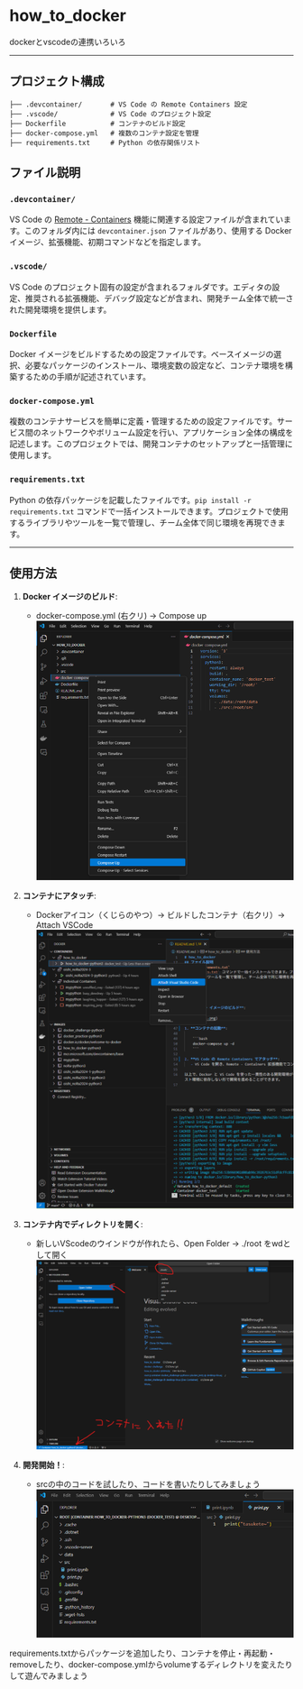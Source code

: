 # how_to_docker

dockerとvscodeの連携いろいろ

---

## プロジェクト構成

```
├── .devcontainer/       # VS Code の Remote Containers 設定
├── .vscode/             # VS Code のプロジェクト設定
├── Dockerfile           # コンテナのビルド設定
├── docker-compose.yml   # 複数のコンテナ設定を管理
├── requirements.txt     # Python の依存関係リスト
```

## ファイル説明

### `.devcontainer/`

VS Code の [Remote - Containers](https://code.visualstudio.com/docs/remote/containers) 機能に関連する設定ファイルが含まれています。このフォルダ内には `devcontainer.json` ファイルがあり、使用する Docker イメージ、拡張機能、初期コマンドなどを指定します。

### `.vscode/`

VS Code のプロジェクト固有の設定が含まれるフォルダです。エディタの設定、推奨される拡張機能、デバッグ設定などが含まれ、開発チーム全体で統一された開発環境を提供します。

### `Dockerfile`

Docker イメージをビルドするための設定ファイルです。ベースイメージの選択、必要なパッケージのインストール、環境変数の設定など、コンテナ環境を構築するための手順が記述されています。

### `docker-compose.yml`

複数のコンテナサービスを簡単に定義・管理するための設定ファイルです。サービス間のネットワークやボリューム設定を行い、アプリケーション全体の構成を記述します。このプロジェクトでは、開発コンテナのセットアップと一括管理に使用します。

### `requirements.txt`

Python の依存パッケージを記載したファイルです。`pip install -r requirements.txt` コマンドで一括インストールできます。プロジェクトで使用するライブラリやツールを一覧で管理し、チーム全体で同じ環境を再現できます。

---

## 使用方法

1. **Docker イメージのビルド**:
   - docker-compose.yml (右クリ) -> Compose up
    ![1](pics/1.png)

1. **コンテナにアタッチ**:
   - Dockerアイコン（くじらのやつ）-> ビルドしたコンテナ（右クリ）-> Attach VSCode
    ![2](pics/2.png)

1. **コンテナ内でディレクトリを開く**:
   - 新しいVScodeのウインドウが作れたら、Open Folder -> ./root をwdとして開く
   ![3](pics/3.png)

1. **開発開始！**:
   - srcの中のコードを試したり、コードを書いたりしてみましょう
   ![4](pics/4.png)

requirements.txtからパッケージを追加したり、コンテナを停止・再起動・removeしたり、docker-compose.ymlからvolumeするディレクトリを変えたりして遊んでみましょう

